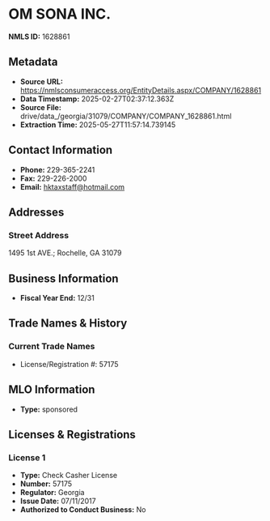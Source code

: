 # OM SONA INC.

**NMLS ID:** 1628861

## Metadata
- **Source URL:** https://nmlsconsumeraccess.org/EntityDetails.aspx/COMPANY/1628861
- **Data Timestamp:** 2025-02-27T02:37:12.363Z
- **Source File:** drive/data_/georgia/31079/COMPANY/COMPANY_1628861.html
- **Extraction Time:** 2025-05-27T11:57:14.739145

## Contact Information
- **Phone:** 229-365-2241
- **Fax:** 229-226-2000
- **Email:** hktaxstaff@hotmail.com

## Addresses
### Street Address
1495 1st AVE.; Rochelle, GA 31079

## Business Information
- **Fiscal Year End:** 12/31

## Trade Names & History
### Current Trade Names
- License/Registration #: 57175

## MLO Information
- **Type:** sponsored

## Licenses & Registrations

### License 1
- **Type:** Check Casher License
- **Number:** 57175
- **Regulator:** Georgia
- **Issue Date:** 07/11/2017
- **Authorized to Conduct Business:** No

